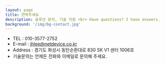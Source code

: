 ```yaml
---
layout: page
title: 연락주세요
description: 솔루션 문의, 기술 지원 <br> Have questions? I have answers.
background: '/img/bg-contact.jpg'
---
```


- TEL : 010-3577-2752
- E-mail : [jhlee@netdevice.co.kr](mailto:jhlee@netdevice.co.kr)
- Address : 경기도 화성시 동탄순환대로 830 SK V1 센터 1006호
- 기술문의는 언제든 전화와 이메일로 문의해 주세요.
